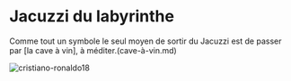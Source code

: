 # Jacuzzi du labyrinthe


Comme tout un symbole le seul moyen de sortir du Jacuzzi est de passer par [la cave à vin], à méditer.(cave-à-vin.md)

![cristiano-ronaldo18](https://github.com/noahbhme/labyrinthe-sio24/assets/139211283/a10a6ba3-410c-44f2-9276-1c5866e32faa)
